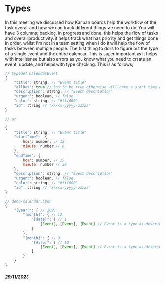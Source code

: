 # Types

In this meeting we discussed how Kanban boards help the workflow of the task overall and how we can track different things we need to do. You will have 3 columns; backlog, in progress and done. this helps the flow of tasks and overall productivity. it helps track what has priority and get things done in order. whilst i'm not in a team setting when i do it will help the flow of tasks between multiple people. The first thing to do is to figure out the type of a single event and the entire calendar. This is super important as it helps with intellisense but also errors as you know what you need to create an event, update, and helps with type checking. This is as follows;

```js
// typedef CalendarEvent
{
    "title": string, // "Event title"
    "allDay": true // has to be true otherwise will have a start time and end time
    "description": string, // "Event description"
    "urgent": boolean, // false
    "color": string, // "#fff000"
    "id": string // "xxxxx-yyyyy-zzzzz"
}

// or

{
    "title": string, // "Event title"
    "startTime":  {
        hour: number, // 12
        minute: number // 0
    },
    "endTime": {
        hour: number, // 15
        minute: number // 30
    },
    "description": string, // "Event description"
    "urgent": boolean, // false
    "color": string, // "#fff000"
    "id": string // "xxxxx-yyyyy-zzzzz"
}
```

```js
// demo-calendar.json
{
    "[year]": { // 2023
        "[month]": { // 12
            "[date]": [ // 1
                [Event], [Event], [Event] // Event is a type as described above
            ]
        },
        "[month]": { // 9
            "[date]": [ // 12
                [Event], [Event], [Event] // Event is a type as described above
            ]
        }
    }
}
```

##### 29/11/2023
